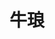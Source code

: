 ---
title: "牛琅"
description: "牛琅"
layout: shop
keywords:
  - 美食競賽
  - 台灣美食
  - 美食精選
datePublished: "2025-06-30"
dateModified: "2025-07-03"
city: "台北市"
district: "中山區"
address: "台北市中山區樂群三路303號3樓"
phone: "0285027711"
geo: "25.08279704353928, 121.56032962199026"
google_map: "https://maps.app.goo.gl/k4M7Ez7e3c9izAZD7"
footinder: "https://footinder.com.tw/%e5%8f%b0%e5%8c%97%e5%b8%82%e4%b8%ad%e5%b1%b1%e5%8d%80/362138/"
official: "https://www.newluxebeef.com/"
award:
  - name: "500盤"
    year: "2024"
    entries:
      - dishes:
          - "牛琅溫體牛火鍋"

---